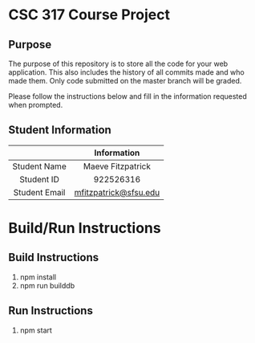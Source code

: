 # CSC 317 Course Project

## Purpose

The purpose of this repository is to store all the code for your web application. This also includes the history of all commits made and who made them. Only code submitted on the master branch will be graded.

Please follow the instructions below and fill in the information requested when prompted.

## Student Information

|               | Information   |
|:-------------:|:-------------:|
| Student Name  | Maeve Fitzpatrick     |
| Student ID    | 922526316      |
| Student Email | mfitzpatrick@sfsu.edu   |



# Build/Run Instructions

## Build Instructions
1. npm install
2. npm run builddb

## Run Instructions
1. npm start
